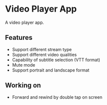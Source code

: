 # Video Player App
A video player app.

## Features
 - Support different stream type
 - Support different video qualities
 - Capability of subtitle selection (VTT format)
 - Mute mode
 - Support portrait and landscape format

## Working on
- Forward and rewind by double tap on screen

